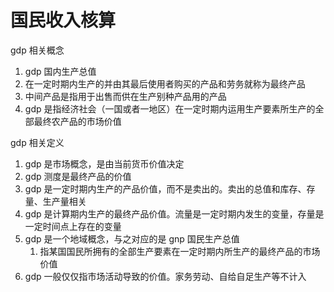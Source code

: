 # 国民收入核算

gdp 相关概念
1. gdp 国内生产总值
2. 在一定时期内生产的并由其最后使用者购买的产品和劳务就称为最终产品
3. 中间产品是指用于出售而供在生产别种产品用的产品
4. gdp 是指经济社会（一国或者一地区）在一定时期内运用生产要素所生产的全部最终农产品的市场价值

gdp 相关定义
1. gdp 是市场概念，是由当前货币价值决定
2. gdp 测度是最终产品的价值
3. gdp 是一定时期内生产的产品价值，而不是卖出的。卖出的总值和库存、存量、生产量相关
4. gdp 是计算期内生产的最终产品价值。流量是一定时期内发生的变量，存量是一定时间点上存在的变量
5. gdp 是一个地域概念，与之对应的是 gnp 国民生产总值
    1. 指某国国民所拥有的全部生产要素在一定时期内所生产的最终产品的市场价值
6. gdp 一般仅仅指市场活动导致的价值。家务劳动、自给自足生产等不计入


